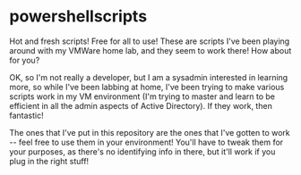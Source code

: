 # powershellscripts
Hot and fresh scripts! Free for all to use! These are scripts I've been playing around with my VMWare home lab, and they seem to work there! How about for you? 

OK, so I'm not really a developer, but I am a sysadmin interested in learning more, so while I've been labbing at home, I've been trying to make various scripts work in my VM environment (I'm trying to master and learn to be efficient in all the admin aspects of Active Directory). If they work, then fantastic!

The ones that I've put in this repository are the ones that I've gotten to work -- feel free to use them in your environment! You'll have to tweak them for your purposes, as there's no identifying info in there, but it'll work if you plug in the right stuff! 
